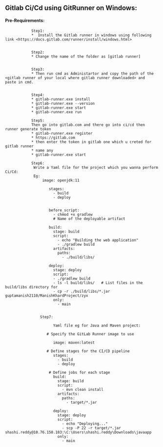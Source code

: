 ## Gitlab Ci/Cd using GitRunner on Windows:

#### Pre-Requirements:

                Step1:
                *  Install the Gitlab runner in windows using following link <https://docs.gitlab.com/runner/install/windows.html>
        
        
                Step2:
                * Change the name of the folder as [gitlab runner]
        
        
                Step3:
                * Then run cmd as Administartor and copy the path of the <gitlab runner of your local where gitlab runner downloaded> and                    paste in cmd.
        
        
                Step4:
                * gitlab-runner.exe install
                * gitlab-runner.exe --version
                * gitlab-runner.exe start 
                * gitlab-runner.exe run

                Step5:
                Then go into gitlab.com and there go into ci/cd then runner generate token
                * gitlab-runner.exe register
                * https://gitlab.com
                * then enter the token in gitlab one which u creted for gitlab runner
                * name any 
                * gitlab-runner.exe start 

                Step6:
                 Write a Yaml file for the project which you wanna perform Ci/Cd:
                 Eg:
                     image: openjdk:11
                     
                        stages:
                          - build
                          - deploy
                         
                        
                        before_script:
                          - chmod +x gradlew  
                          # Name of the deployable artifact
         
                        build:
                          stage: build
                          script:
                            - echo "Building the web application"
                            - ./gradlew build
                          artifacts:
                            paths:
                              - ./build/libs/
                        
                        deploy:
                          stage: deploy
                          script:
                          - ./gradlew build
                          - ls -l build/libs/   # List files in the build/libs directory for 
                          - cp -r ./build/libs/*.jar guptamanish2110/ManishKhardProject/zyx
                          only:
                            - main


                    Step7:

                          Yaml file eg for Java and Maven project:

                       # Specify the GitLab Runner image to use
                          
                          image: maven:latest
                          
                       # Define stages for the CI/CD pipeline
                          stages:
                            - build
                            - deploy
                          
                        # Define jobs for each stage
                          build:
                            stage: build
                            script:
                              - mvn clean install
                            artifacts:
                              paths:
                                - target/*.jar
                          
                          deploy:
                            stage: deploy
                            script:
                              - echo "Deploying..."
                              - scp -P 22 -r target/*.jar shashi.reddy@10.76.150.183:\C:\Users\shashi.reddy\Downloads\javaapp
                            only:
                              - main
                                               

                 
                 

                
                
                
              
            
